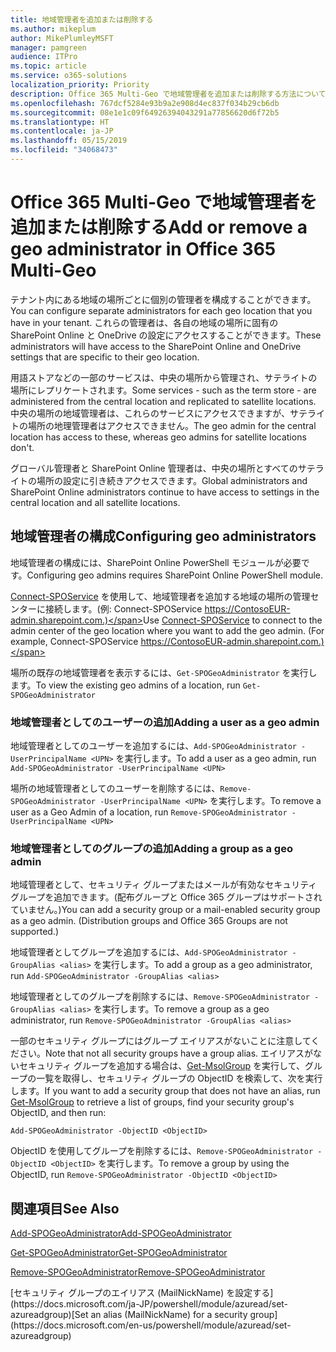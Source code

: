 ```yaml
---
title: 地域管理者を追加または削除する
ms.author: mikeplum
author: MikePlumleyMSFT
manager: pamgreen
audience: ITPro
ms.topic: article
ms.service: o365-solutions
localization_priority: Priority
description: Office 365 Multi-Geo で地域管理者を追加または削除する方法について説明します。
ms.openlocfilehash: 767dcf5284e93b9a2e908d4ec837f034b29cb6db
ms.sourcegitcommit: 08e1e1c09f64926394043291a77856620d6f72b5
ms.translationtype: HT
ms.contentlocale: ja-JP
ms.lasthandoff: 05/15/2019
ms.locfileid: "34068473"
---
```

# <a name="add-or-remove-a-geo-administrator-in-office-365-multi-geo"></a><span data-ttu-id="d930c-103">Office 365 Multi-Geo で地域管理者を追加または削除する</span><span class="sxs-lookup"><span data-stu-id="d930c-103">Add or remove a geo administrator in Office 365 Multi-Geo</span></span>

<span data-ttu-id="d930c-104">テナント内にある地域の場所ごとに個別の管理者を構成することができます。</span><span class="sxs-lookup"><span data-stu-id="d930c-104">You can configure separate administrators for each geo location that you have in your tenant.</span></span> <span data-ttu-id="d930c-105">これらの管理者は、各自の地域の場所に固有の SharePoint Online と OneDrive の設定にアクセスすることができます。</span><span class="sxs-lookup"><span data-stu-id="d930c-105">These administrators will have access to the SharePoint Online and OneDrive settings that are specific to their geo location.</span></span>

<span data-ttu-id="d930c-106">用語ストアなどの一部のサービスは、中央の場所から管理され、サテライトの場所にレプリケートされます。</span><span class="sxs-lookup"><span data-stu-id="d930c-106">Some services - such as the term store - are administered from the central location and replicated to satellite locations.</span></span> <span data-ttu-id="d930c-107">中央の場所の地域管理者は、これらのサービスにアクセスできますが、サテライトの場所の地理管理者はアクセスできません。</span><span class="sxs-lookup"><span data-stu-id="d930c-107">The geo admin for the central location has access to these, whereas geo admins for satellite locations don't.</span></span>

<span data-ttu-id="d930c-108">グローバル管理者と SharePoint Online 管理者は、中央の場所とすべてのサテライトの場所の設定に引き続きアクセスできます。</span><span class="sxs-lookup"><span data-stu-id="d930c-108">Global administrators and SharePoint Online administrators continue to have access to settings in the central location and all satellite locations.</span></span>

## <a name="configuring-geo-administrators"></a><span data-ttu-id="d930c-109">地域管理者の構成</span><span class="sxs-lookup"><span data-stu-id="d930c-109">Configuring geo administrators</span></span>

<span data-ttu-id="d930c-110">地域管理者の構成には、SharePoint Online PowerShell モジュールが必要です。</span><span class="sxs-lookup"><span data-stu-id="d930c-110">Configuring geo admins requires SharePoint Online PowerShell module.</span></span>

<span data-ttu-id="d930c-111">[Connect-SPOService](https://docs.microsoft.com/powershell/module/sharepoint-online/Connect-SPOService) を使用して、地域管理者を追加する地域の場所の管理センターに接続します。(例: Connect-SPOService  https://ContosoEUR-admin.sharepoint.com.)</span><span class="sxs-lookup"><span data-stu-id="d930c-111">Use [Connect-SPOService](https://docs.microsoft.com/powershell/module/sharepoint-online/Connect-SPOService) to connect to the admin center of the geo location where you want to add the geo admin. (For example, Connect-SPOService  https://ContosoEUR-admin.sharepoint.com.)</span></span>

<span data-ttu-id="d930c-112">場所の既存の地域管理者を表示するには、`Get-SPOGeoAdministrator` を実行します。</span><span class="sxs-lookup"><span data-stu-id="d930c-112">To view the existing geo admins of a location, run `Get-SPOGeoAdministrator`</span></span>

### <a name="adding-a-user-as-a-geo-admin"></a><span data-ttu-id="d930c-113">地域管理者としてのユーザーの追加</span><span class="sxs-lookup"><span data-stu-id="d930c-113">Adding a user as a geo admin</span></span>

<span data-ttu-id="d930c-114">地域管理者としてのユーザーを追加するには、`Add-SPOGeoAdministrator -UserPrincipalName <UPN>` を実行します。</span><span class="sxs-lookup"><span data-stu-id="d930c-114">To add a user as a geo admin, run `Add-SPOGeoAdministrator -UserPrincipalName <UPN>`</span></span>

<span data-ttu-id="d930c-115">場所の地域管理者としてのユーザーを削除するには、`Remove-SPOGeoAdministrator -UserPrincipalName <UPN>` を実行します。</span><span class="sxs-lookup"><span data-stu-id="d930c-115">To remove a user as a Geo Admin of a location, run  `Remove-SPOGeoAdministrator -UserPrincipalName <UPN>`</span></span>

### <a name="adding-a-group-as-a-geo-admin"></a><span data-ttu-id="d930c-116">地域管理者としてのグループの追加</span><span class="sxs-lookup"><span data-stu-id="d930c-116">Adding a group as a geo admin</span></span>

<span data-ttu-id="d930c-117">地域管理者として、セキュリティ グループまたはメールが有効なセキュリティ グループを追加できます。(配布グループと Office 365 グループはサポートされていません。)</span><span class="sxs-lookup"><span data-stu-id="d930c-117">You can add a security group or a mail-enabled security group as a geo admin. (Distribution groups and Office 365 Groups are not supported.)</span></span>

<span data-ttu-id="d930c-118">地域管理者としてグループを追加するには、`Add-SPOGeoAdministrator -GroupAlias <alias>` を実行します。</span><span class="sxs-lookup"><span data-stu-id="d930c-118">To add a group as a geo administrator, run `Add-SPOGeoAdministrator -GroupAlias <alias>`</span></span>

<span data-ttu-id="d930c-119">地域管理者としてのグループを削除するには、`Remove-SPOGeoAdministrator -GroupAlias <alias>` を実行します。</span><span class="sxs-lookup"><span data-stu-id="d930c-119">To remove a group as a geo administrator, run `Remove-SPOGeoAdministrator -GroupAlias <alias>`</span></span>

<span data-ttu-id="d930c-120">一部のセキュリティ グループにはグループ エイリアスがないことに注意してください。</span><span class="sxs-lookup"><span data-stu-id="d930c-120">Note that not all security groups have a group alias.</span></span> <span data-ttu-id="d930c-121">エイリアスがないセキュリティ グループを追加する場合は、[Get-MsolGroup](https://docs.microsoft.com/ja-JP/powershell/module/msonline/get-msolgroup) を実行して、グループの一覧を取得し、セキュリティ グループの ObjectID を検索して、次を実行します。</span><span class="sxs-lookup"><span data-stu-id="d930c-121">If you want to add a security group that does not have an alias, run [Get-MsolGroup](https://docs.microsoft.com/en-us/powershell/module/msonline/get-msolgroup) to retrieve a list of groups, find your security group's ObjectID, and then run:</span></span>

`Add-SPOGeoAdministrator -ObjectID <ObjectID>`

<span data-ttu-id="d930c-122">ObjectID を使用してグループを削除するには、`Remove-SPOGeoAdministrator -ObjectID <ObjectID>` を実行します。</span><span class="sxs-lookup"><span data-stu-id="d930c-122">To remove a group by using the ObjectID, run `Remove-SPOGeoAdministrator -ObjectID <ObjectID>`</span></span>

## <a name="see-also"></a><span data-ttu-id="d930c-123">関連項目</span><span class="sxs-lookup"><span data-stu-id="d930c-123">See Also</span></span>

[<span data-ttu-id="d930c-124">Add-SPOGeoAdministrator</span><span class="sxs-lookup"><span data-stu-id="d930c-124">Add-SPOGeoAdministrator</span></span>](https://docs.microsoft.com/powershell/module/sharepoint-online/add-spogeoadministrator)

[<span data-ttu-id="d930c-125">Get-SPOGeoAdministrator</span><span class="sxs-lookup"><span data-stu-id="d930c-125">Get-SPOGeoAdministrator</span></span>](https://docs.microsoft.com/powershell/module/sharepoint-online/get-spogeoadministrator)

[<span data-ttu-id="d930c-126">Remove-SPOGeoAdministrator</span><span class="sxs-lookup"><span data-stu-id="d930c-126">Remove-SPOGeoAdministrator</span></span>](https://docs.microsoft.com/powershell/module/sharepoint-online/remove-spogeoadministrator)

<span data-ttu-id="d930c-127">
  [セキュリティ グループのエイリアス (MailNickName) を設定する](https://docs.microsoft.com/ja-JP/powershell/module/azuread/set-azureadgroup)</span><span class="sxs-lookup"><span data-stu-id="d930c-127">[Set an alias (MailNickName) for a security group](https://docs.microsoft.com/en-us/powershell/module/azuread/set-azureadgroup)</span></span>